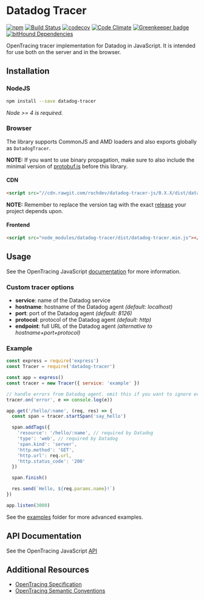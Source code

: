 # Datadog Tracer

[![npm](https://img.shields.io/npm/v/datadog-tracer.svg)](https://www.npmjs.com/package/datadog-tracer)
[![Build Status](https://travis-ci.org/rochdev/datadog-tracer-js.svg?branch=master)](https://travis-ci.org/rochdev/datadog-tracer-js)
[![codecov](https://codecov.io/gh/rochdev/datadog-tracer-js/branch/master/graph/badge.svg)](https://codecov.io/gh/rochdev/datadog-tracer-js)
[![Code Climate](https://codeclimate.com/github/rochdev/datadog-tracer-js/badges/gpa.svg)](https://codeclimate.com/github/rochdev/datadog-tracer-js)
[![Greenkeeper badge](https://badges.greenkeeper.io/rochdev/datadog-tracer-js.svg)](https://greenkeeper.io/)
[![bitHound Dependencies](https://www.bithound.io/github/rochdev/datadog-tracer-js/badges/dependencies.svg)](https://www.bithound.io/github/rochdev/datadog-tracer-js/master/dependencies/npm)

OpenTracing tracer implementation for Datadog in JavaScript.
It is intended for use both on the server and in the browser.

## Installation

### NodeJS

```sh
npm install --save datadog-tracer
```

*Node >= 4 is required.*

### Browser

The library supports CommonJS and AMD loaders and also exports globally as `DatadogTracer`.

**NOTE:** If you want to use binary propagation, make sure to also include the minimal version of [protobuf.js](https://github.com/dcodeIO/protobuf.js/tree/master/dist/minimal) before this library.

#### CDN

```html
<script src="//cdn.rawgit.com/rochdev/datadog-tracer-js/0.X.X/dist/datadog-tracer.min.js"></script>
```

**NOTE:** Remember to replace the version tag with the exact [release](https://github.com/rochdev/datadog-tracer-js/tags) your project depends upon.

#### Frontend

```html
<script src="node_modules/datadog-tracer/dist/datadog-tracer.min.js"></script>
```

## Usage

See the OpenTracing JavaScript [documentation](https://github.com/opentracing/opentracing-javascript) for more information.

### Custom tracer options

* **service**: name of the Datadog service
* **hostname**: hostname of the Datadog agent *(default: localhost)*
* **port**: port of the Datadog agent *(default: 8126)*
* **protocol**: protocol of the Datadog agent *(default: http)*
* **endpoint**: full URL of the Datadog agent *(alternative to hostname+port+protocol)*

### Example

```js
const express = require('express')
const Tracer = require('datadog-tracer')

const app = express()
const tracer = new Tracer({ service: 'example' })

// handle errors from Datadog agent. omit this if you want to ignore errors
tracer.on('error', e => console.log(e))

app.get('/hello/:name', (req, res) => {
  const span = tracer.startSpan('say_hello')

  span.addTags({
    'resource': '/hello/:name', // required by Datadog
    'type': 'web', // required by Datadog
    'span.kind': 'server',
    'http.method': 'GET',
    'http.url': req.url,
    'http.status_code': '200'
  })

  span.finish()

  res.send(`Hello, ${req.params.name}!`)
})

app.listen(3000)
```

See the [examples](examples) folder for more advanced examples.

## API Documentation

See the OpenTracing JavaScript [API](https://doc.esdoc.org/github.com/opentracing/opentracing-javascript/)

## Additional Resources

* [OpenTracing Specification](https://github.com/opentracing/specification/blob/master/specification.md)
* [OpenTracing Semantic Conventions](https://github.com/opentracing/specification/blob/master/semantic_conventions.md)
